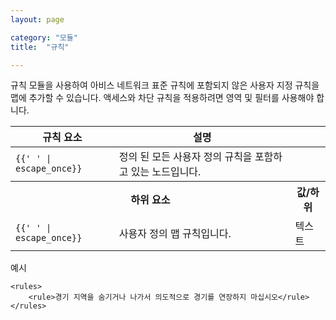 ```yaml
---
layout: page

category: "모듈"
title:  "규칙"

---
```


규칙 모듈을 사용하여 아비스 네트워크 표준 규칙에 포함되지 않은 사용자 지정 규칙을 맵에 추가할 수 있습니다. 액세스와 차단 규칙을 적용하려면 영역 및 필터를 사용해야 합니다.

<div class='table-responsive'>
  <table class='table table-striped table-condensed'>
    <thead>
      <tr>
        <th>규칙 요소</th>
        <th>설명</th>
        <th></th>
      </tr>
    </thead>
    <tbody>
      <tr>
        <td>
          <span class='highlight'>
            <code>{{'<rules> </rules>' | escape_once}}</code>
          </span>
        </td>
        <td>정의 된 모든 사용자 정의 규칙을 포함하고 있는 노드입니다.</td>
        <td></td>
      </tr>
      <tr>
        <th colspan='2'>하위 요소</th>
        <th>값/하위</th>
      </tr>
      <tr>
        <td>
          <span class='highlight'>
            <code>{{'<rule> </rule>' | escape_once}}</code>
          </span>
        </td>
        <td>
          사용자 정의 맵 규칙입니다.
        </td>
        <td>
          <span class='label label-primary'>텍스트</span>
        </td>
      </tr>
    </tbody>
  </table>
</div>

예시

    <rules>
        <rule>경기 지역을 숨기거나 나가서 의도적으로 경기를 연장하지 마십시오</rule>
    </rules>
